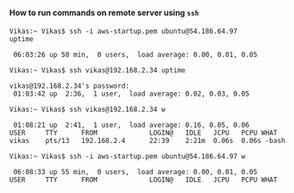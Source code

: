 #### How to run commands on remote server using `ssh`

```
Vikas:~ Vikas$ ssh -i aws-startup.pem ubuntu@54.186.64.97 
uptime
```

```
 06:03:26 up 50 min,  0 users,  load average: 0.00, 0.01, 0.05
```

```
Vikas:~ Vikas$ ssh vikas@192.168.2.34 uptime
```
```
vikas@192.168.2.34's password: 
 01:03:42 up  2:36,  1 user,  load average: 0.02, 0.03, 0.05
```

```
Vikas:~ Vikas$ ssh vikas@192.168.2.34 w
```
```
 01:08:21 up  2:41,  1 user,  load average: 0.16, 0.05, 0.06
USER     TTY      FROM             LOGIN@   IDLE   JCPU   PCPU WHAT
vikas    pts/13   192.168.2.4      22:39    2:21m  0.06s  0.06s -bash
```

```
Vikas:~ Vikas$ ssh -i aws-startup.pem ubuntu@54.186.64.97 w
```

```
 06:08:33 up 55 min,  0 users,  load average: 0.00, 0.01, 0.05
USER     TTY      FROM             LOGIN@   IDLE   JCPU   PCPU WHAT
```